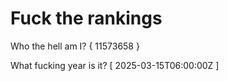 # Fuck the rankings

Who the hell am I?
{ 11573658 }

What fucking year is it?
[ 2025-03-15T06:00:00Z ]
